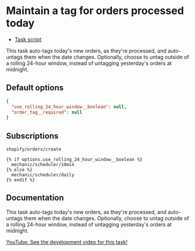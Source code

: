 # Maintain a tag for orders processed today

* [Task script](./script.liquid)

This task auto-tags today's new orders, as they're processed, and auto-untags them when the date changes. Optionally, choose to untag outside of a rolling 24-hour window, instead of untagging yesterday's orders at midnight.

## Default options

```json
{
  "use_rolling_24_hour_window__boolean": null,
  "order_tag__required": null
}
```

## Subscriptions

```liquid
shopify/orders/create

{% if options.use_rolling_24_hour_window__boolean %}
  mechanic/scheduler/10min
{% else %}
  mechanic/scheduler/daily
{% endif %}
```

## Documentation

This task auto-tags today's new orders, as they're processed, and auto-untags them when the date changes. Optionally, choose to untag outside of a rolling 24-hour window, instead of untagging yesterday's orders at midnight.

[YouTube: See the development video for this task!](https://youtu.be/1BzhNUZ8Efo)